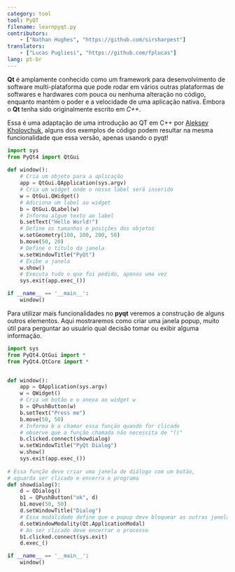 ```yaml
---
category: tool
tool: PyQT
filename: learnpyqt.py
contributors:
    - ["Nathan Hughes", "https://github.com/sirsharpest"]
translators:
    - ["Lucas Pugliesi", "https://github.com/fplucas"]
lang: pt-br
---
```


**Qt** é amplamente conhecido como um framework para desenvolvimento de
software multi-plataforma que pode rodar em vários outras plataformas de
softwares e hardwares com pouca ou nenhuma alteração no código, enquanto mantém
o poder e a velocidade de uma aplicação nativa. Embora o **Qt** tenha sido
originalmente escrito em *C++*.


Essa é uma adaptação de uma introdução ao QT em C++ por
[Aleksey Kholovchuk](https://github.com/vortexxx192), alguns dos exemplos de
código podem resultar na mesma funcionalidade que essa versão, apenas usando
o pyqt!

```python
import sys
from PyQt4 import QtGui
	
def window():
	# Cria um objeto para a aplicação
    app = QtGui.QApplication(sys.argv)
	# Cria um widget onde o nosso label será inserido
    w = QtGui.QWidget()
	# Adiciona um label ao widget
    b = QtGui.QLabel(w)
	# Informa algum texto ao label
    b.setText("Hello World!")
	# Define os tamanhos e posições dos objetos
    w.setGeometry(100, 100, 200, 50)
    b.move(50, 20)
	# Define o título da janela
    w.setWindowTitle("PyQt")
	# Exibe a janela
    w.show()
	# Executa tudo o que foi pedido, apenas uma vez
    sys.exit(app.exec_())

if __name__ == '__main__':
    window()

```

Para utilizar mais funcionalidades no **pyqt** veremos a construção de alguns
outros elementos.
Aqui mostraremos como criar uma janela popup, muito útil para perguntar ao
usuário qual decisão tomar ou exibir alguma informação.

```Python 
import sys
from PyQt4.QtGui import *
from PyQt4.QtCore import *


def window():
    app = QApplication(sys.argv)
    w = QWidget()
    # Cria um botão e o anexa ao widget w
    b = QPushButton(w)
    b.setText("Press me")
    b.move(50, 50)
    # Informa b a chamar essa função quando for clicado
    # observe que a função chamada não necessita de "()"
    b.clicked.connect(showdialog)
    w.setWindowTitle("PyQt Dialog")
    w.show()
    sys.exit(app.exec_())
	
# Essa função deve criar uma janela de diálogo com um botão,
# aguarda ser clicado e encerra o programa
def showdialog():
    d = QDialog()
    b1 = QPushButton("ok", d)
    b1.move(50, 50)
    d.setWindowTitle("Dialog")
    # Essa modalidade define que o popup deve bloquear as outras janelas quando ativo
    d.setWindowModality(Qt.ApplicationModal)
    # Ao ser clicado deve encerrar o processo
    b1.clicked.connect(sys.exit)
    d.exec_()

if __name__ == '__main__':
    window()
```
